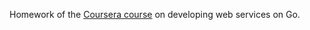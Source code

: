 Homework of the [Coursera course](https://www.coursera.org/learn/golang-webservices-1) on developing web services on Go.